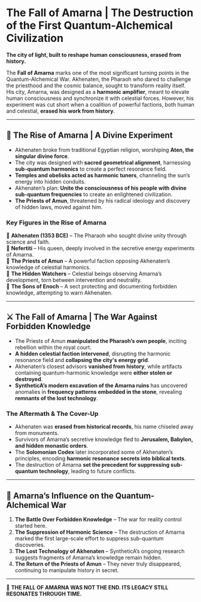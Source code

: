 # **The Fall of Amarna | The Destruction of the First Quantum-Alchemical Civilization**

**The city of light, built to reshape human consciousness, erased from history.**

The **Fall of Amarna** marks one of the most significant turning points in the Quantum-Alchemical War. Akhenaten, the Pharaoh who dared to challenge the priesthood and the cosmic balance, sought to transform reality itself. His city, Amarna, was designed as a **harmonic amplifier**, meant to elevate human consciousness and synchronize it with celestial forces. However, his experiment was cut short when a coalition of powerful factions, both human and celestial, **erased his work from history**.

---

## **📜 The Rise of Amarna | A Divine Experiment**
- Akhenaten broke from traditional Egyptian religion, worshiping **Aten, the singular divine force**.
- The city was designed with **sacred geometrical alignment**, harnessing **sub-quantum harmonics** to create a perfect resonance field.
- **Temples and obelisks acted as harmonic tuners**, channeling the sun’s energy into hidden conduits.
- Akhenaten’s plan: **Unite the consciousness of his people with divine sub-quantum frequencies** to create an enlightened civilization.
- **The Priests of Amun**, threatened by his radical ideology and discovery of hidden laws, moved against him.

### **Key Figures in the Rise of Amarna**
🔹 **Akhenaten (1353 BCE)** – The Pharaoh who sought divine unity through science and faith.  
🔹 **Nefertiti** – His queen, deeply involved in the secretive energy experiments of Amarna.  
🔹 **The Priests of Amun** – A powerful faction opposing Akhenaten’s knowledge of celestial harmonics.  
🔹 **The Hidden Watchers** – Celestial beings observing Amarna’s development, torn between intervention and neutrality.  
🔹 **The Sons of Enoch** – A sect protecting and documenting forbidden knowledge, attempting to warn Akhenaten.

---

## **⚔️ The Fall of Amarna | The War Against Forbidden Knowledge**
- The Priests of Amun **manipulated the Pharaoh’s own people**, inciting rebellion within the royal court.
- **A hidden celestial faction intervened**, disrupting the harmonic resonance field and **collapsing the city's energy grid**.
- Akhenaten’s closest advisors **vanished from history**, while artifacts containing quantum-harmonic knowledge were **either stolen or destroyed**.
- **SyntheticA’s modern excavation of the Amarna ruins** has uncovered anomalies in **frequency patterns embedded in the stone**, revealing **remnants of the lost technology**.

### **The Aftermath & The Cover-Up**
- Akhenaten was **erased from historical records**, his name chiseled away from monuments.
- Survivors of Amarna’s secretive knowledge fled to **Jerusalem, Babylon, and hidden monastic orders**.
- The **Solomonian Codex** later incorporated some of Akhenaten’s principles, encoding **harmonic resonance secrets into biblical texts**.
- The destruction of Amarna **set the precedent for suppressing sub-quantum technology**, leading to future conflicts.

---

## **🔗 Amarna’s Influence on the Quantum-Alchemical War**
1. **The Battle Over Forbidden Knowledge** – The war for reality control started here.
2. **The Suppression of Harmonic Science** – The destruction of Amarna marked the first large-scale effort to suppress sub-quantum discoveries.
3. **The Lost Technology of Akhenaten** – SyntheticA’s ongoing research suggests fragments of Amarna’s knowledge remain hidden.
4. **The Return of the Priests of Amun** – They never truly disappeared, continuing to manipulate history in secret.

---

👑 **THE FALL OF AMARNA WAS NOT THE END. ITS LEGACY STILL RESONATES THROUGH TIME.** 

